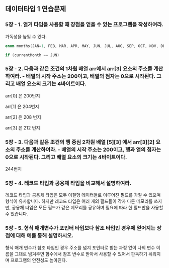## 데이터타입 1 연습문제

### 5장 - 1. 열거 타입을 사용할 때 장점을 얻을 수 있는 프로그램을 작성하여라.

가독성을 높일 수 있다.

```c
enum months(JAN=1, FEB, MAR, APR, MAY, JUN, JUL, AUG, SEP, OCT, NOV, DEC);

if (currentMonth == JUN)
```

### 5장 - 2. 다음과 같은 조건의 1차원 배열 arr에서 arr[3] 요소의 주소를 계산하여라. - 배열의 시작 주소는 200이고, 배열의 첨자는 0으로 시작된다. 그리고 배열 요소의 크기는 4바이트이다.

arr[0] 은 200번지

arr[1] 은 204번지

arr[2] 은 208 번지

arr[3] 은 212 번지

### 5장 - 3. 다음과 같은 조건의 행 중심 2차원 배열 [5][3] 에서 arr[3][2] 요소의 주소를 계산하여라. - 배열의 시작 주소는 200이고, 행과 열의 첨자는 0으로 시작된다. 그리고 배열 요소의 크기는 4바이트이다.

244번지

### 5장 - 4. 레코드 타입과 공용체 타입을 비교해서 설명하여라.

레코드 타입과 공용체 타입은 모두 이질형 데이터들로 이루어진 필드를 가질 수 있으며 형식이 유사합니다. 하지만 레코드 타입은 여러 개의 필드들이 각자 다른 메모리를 쓰지만, 공용체 타입은 모든 필드가 같은 메모리를 공유하며 필요에 따라 한 필드만을 사용할 수 있습니다.

### 5장 - 5. 형식 매개변수가 포인터 타입보다 참조 타입인 경우에 얻어지는 장점에 대해 예를 통해 설명하시오.

형식 매개 변수가 참조 타입인 경우 주소를 넘겨 포인터로 받는 과정 없이 나의 변수 이름을 그대로 넘겨주면 함수에서 참조 변수로 받아서 사용할 수 있어서 판독하기 쉬워지며 프로그램의 안전성도 높아진다.

